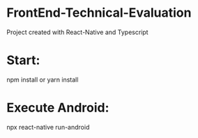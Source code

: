 ﻿# FrontEnd-Technical-Evaluation
 
Project created with React-Native and Typescript

# Start: 

npm install or yarn install 

# Execute Android:

npx react-native run-android
